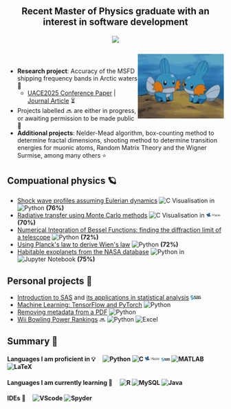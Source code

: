 ## <div align="center">Recent Master of Physics graduate with an interest in software development</div> 
##### <div align="center"> <img src="https://komarev.com/ghpvc/?username=cooperdylan19&style=plastic"> </div> 


<img src="/Content/mudkip.gif" align="right" width="200" />

<br/> 

- **Research project**: Accuracy of the MSFD shipping frequency bands in Arctic waters 🌊
  - [UACE2025 Conference Paper](/Content/Blondel_etal_UACE2025_v1.pdf) | [Journal Article](/Content/Blondel_etal_UACE2025_v1.pdf) ⏳
- Projects labelled 🔜 are either in progress, or awaiting permission to be made public 🙂
- **Additional projects**: Nelder-Mead algorithm, box-counting method to determine fractal dimensions, shooting method to determine transition energies for muonic atoms, Random Matrix Theory and the Wigner Surmise, among many others ⭐


## Compuational physics 🪐
- [Shock wave profiles assuming Eulerian dynamics](https://github.com/cooperdylan19/fluid-solver)  ![C](https://img.shields.io/badge/C-darkblue) Visualisation in ![Python](https://img.shields.io/badge/Python-3670A0?style=flat&logo=python&logoColor=ffdd54) **(76%)**
- [Radiative transfer using Monte Carlo methods](https://github.com/cooperdylan19/radiative-transfer)  ![C](https://img.shields.io/badge/C-darkblue) Visualisation in <img src="/Content/Maple_logo.png" width=7% height=7%> **(70%)**
- [Numerical Integration of Bessel Functions: finding the diffraction limit of a telescope](https://github.com/cooperdylan19/airy-disk) ![Python](https://img.shields.io/badge/Python-3670A0?style=flat&logo=python&logoColor=ffdd54) **(72%)**
- [Using Planck's law to derive Wien's law](https://github.com/cooperdylan19/wiens-law) ![Python](https://img.shields.io/badge/Python-3670A0?style=flat&logo=python&logoColor=ffdd54) **(72%)**
- [Habitable exoplanets from the NASA database](https://github.com/cooperdylan19/habitable-exoplanets) ![Python](https://img.shields.io/badge/Python-3670A0?style=flat&logo=python&logoColor=ffdd54) in ![Jupyter Notebook](https://img.shields.io/badge/Jupyter-%23FA0F00.svg?style=flat&logo=jupyter&logoColor=white) **(75%)**


## Personal projects 🎳
- [Introduction to SAS](https://github.com/cooperdylan19/introductory-SAS) and [its applications in statistical analysis](https://github.com/cooperdylan19/statistics-in-SAS) <img src="/Content/SAS_logo.png" width=5% height=5%>
- [Machine Learning: TensorFlow and PyTorch](https://github.com/cooperdylan19/PyTorch-TensorFlow) ![Python](https://img.shields.io/badge/Python-3670A0?style=flat&logo=python&logoColor=ffdd54)
- [Removing metadata from a PDF](https://github.com/cooperdylan19/remove-active-ingredients-pdf) ![Python](https://img.shields.io/badge/Python-3670A0?style=flat&logo=python&logoColor=ffdd54)
- [Wii Bowling Power Rankings](...) 🔜  ![Python](https://img.shields.io/badge/Python-3670A0?style=flat&logo=python&logoColor=ffdd54) ![Excel](https://img.shields.io/badge/MS_Excel-darkgreen)



## Summary 📍

#### Languages I am proficient in 💡 &nbsp;&nbsp;&nbsp; ![Python](https://img.shields.io/badge/Python-3670A0?style=flat&logo=python&logoColor=ffdd54) ![C](https://img.shields.io/badge/C-darkblue) <img src="/Content/Maple_logo.png" width=7% height=7%> <img src="/Content/SAS_logo.png" width=4% height=4%> ![MATLAB](https://img.shields.io/badge/MATLAB-blue) ![LaTeX](https://img.shields.io/badge/LaTeX-47A141?style=for-the-badge&logo=LaTeX&logoColor=white)

#### Languages I am currently learning 🌱 &nbsp;&nbsp;&nbsp; ![R](https://img.shields.io/badge/R-276DC3?style=for-the-badge&logo=r&logoColor=white) ![MySQL](https://img.shields.io/badge/mysql-4479A1.svg?style=for-the-badge&logo=mysql&logoColor=white) ![Java](https://img.shields.io/badge/java-%23ED8B00.svg?style=for-the-badge&logo=openjdk&logoColor=white)

#### IDEs 📖 &nbsp;&nbsp;&nbsp; ![VScode](https://img.shields.io/badge/Visual_Studio-5C2D91?style=for-the-badge&logo=visual%20studio&logoColor=white) ![Spyder](https://img.shields.io/badge/Spyder%20Ide-FF0000?style=for-the-badge&logo=spyder%20ide&logoColor=white)
